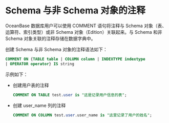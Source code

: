 # Schema 与非 Schema 对象的注释

OceanBase 数据库用户可以使用 COMMENT 语句将注释与 Schema 对象（表、运算符、索引类型）或非 Schema 对象（Edition）关联起来。与 Schema 和非 Schema 对象关联的注释存储在数据字典中。

创建 Schema 与非 Schema 对象的注释语法如下：

```sql
COMMENT ON {TABLE table | COLUMN column | INDEXTYPE indextype 
| OPERATOR operator} IS string
```

示例如下：

* 创建用户表的注释

  ```sql
  COMMENT ON TABLE test.user is "这是记录用户信息的表";
  ```

* 创建 user_name 列的注释

  ```sql
  COMMENT ON COLUMN test.user.user_name is "这里记录了用户的姓名";
  ```
